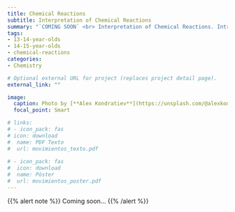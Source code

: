 ```yaml
---
title: Chemical Reactions
subtitle: Interpretation of Chemical Reactions
summary: "`COMING SOON` <br> Interpretation of Chemical Reactions. Introduction to Stoichiometry. Law of Conservation of Mass."
tags:
- 13-14-year-olds
- 14-15-year-olds
- chemical-reactions
categories:
- Chemistry

# Optional external URL for project (replaces project detail page).
external_link: ""

image:
  caption: Photo by [**Alex Kondratiev**](https://unsplash.com/@alexkondratiev) on [Unsplash](https://unsplash.com)
  focal_point: Smart

# links:
# - icon_pack: fas
# icon: download
#  name: PDF Texto
#  url: movimientos_texto.pdf
  
# - icon_pack: fas
#  icon: download
#  name: Póster
#  url: movimientos_poster.pdf  
---
```


{{% alert note %}}
Coming soon...
{{% /alert %}}